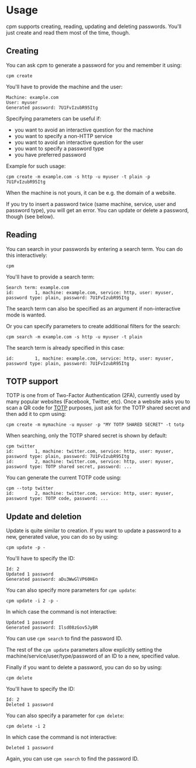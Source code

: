 # Usage

cpm supports creating, reading, updating and deleting passwords. You'll just create and read them
most of the time, though.

## Creating

You can ask cpm to generate a password for you and remember it using:

```console
cpm create
```

You'll have to provide the machine and the user:

```console
Machine: example.com
User: myuser
Generated password: 7U1FvIzubR95Itg
```

Specifying parameters can be useful if:

- you want to avoid an interactive question for the machine
- you want to specify a non-HTTP service
- you want to avoid an interactive question for the user
- you want to specify a password type
- you have preferred password

Example for such usage:

```console
cpm create -m example.com -s http -u myuser -t plain -p 7U1FvIzubR95Itg
```

When the machine is not yours, it can be e.g. the domain of a website.

If you try to insert a password twice (same machine, service, user and password type), you will get
an error. You can update or delete a password, though (see below).

## Reading

You can search in your passwords by entering a search term. You can do this interactively:

```console
cpm
```

You'll have to provide a search term:

```console
Search term: example.com
id:        1, machine: example.com, service: http, user: myuser, password type: plain, password: 7U1FvIzubR95Itg
```

The search term can also be specified as an argument if non-interactive mode is wanted.

Or you can specify parameters to create additional filters for the search:

```console
cpm search -m example.com -s http -u myuser -t plain
```

The search term is already specified in this case:

```
id:        1, machine: example.com, service: http, user: myuser, password type: plain, password: 7U1FvIzubR95Itg
```

## TOTP support

TOTP is one from of Two-Factor Authentication (2FA), currently used by many popular websites
(Facebook, Twitter, etc). Once a website asks you to scan a QR code for
[TOTP](https://en.wikipedia.org/wiki/Time-based_one-time_password) purposes, just ask for the TOTP
shared secret and then add it to cpm using:

```console
cpm create -m mymachine -u myuser -p "MY TOTP SHARED SECRET" -t totp
```

When searching, only the TOTP shared secret is shown by default:

```console
cpm twitter
id:        1, machine: twitter.com, service: http, user: myuser, password type: plain, password: 7U1FvIzubR95Itg
id:        2, machine: twitter.com, service: http, user: myuser, password type: TOTP shared secret, password: ...
```

You can generate the current TOTP code using:

```console
cpm --totp twitter
id:        2, machine: twitter.com, service: http, user: myuser, password type: TOTP code, password: ...
```

## Update and deletion

Update is quite similar to creation. If you want to update a password to a new, generated value, you
can do so by using:

```console
cpm update -p -
```

You'll have to specify the ID:

```console:
Id: 2
Updated 1 password
Generated password: aDu3WwGlVP60HEn
```

You can also specify more parameters for `cpm update`:

```console
cpm update -i 2 -p -
```

In which case the command is not interactive:

```console
Updated 1 password
Generated password: Ilsd08zGov5JyBR
```

You can use `cpm search` to find the password ID.

The rest of the `cpm update` parameters allow explicitly setting the
machine/service/user/type/password of an ID to a new, specified value.

Finally if you want to delete a password, you can do so by using:

```console
cpm delete
```

You'll have to specify the ID:

```console:
Id: 2
Deleted 1 password
```

You can also specify a parameter for `cpm delete`:

```console
cpm delete -i 2
```

In which case the command is not interactive:

```console
Deleted 1 password
```

Again, you can use `cpm search` to find the password ID.
